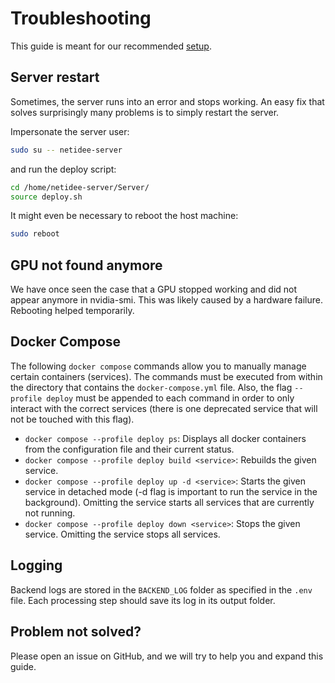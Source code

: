 # Troubleshooting

This guide is meant for our recommended [setup](setup.md).


## Server restart

Sometimes, the server runs into an error and stops working. 
An easy fix that solves surprisingly many problems is to simply restart the server.

[//]: # (```bash)
[//]: # (cd repos/Pix2Model)
[//]: # (sudo source start.sh)
[//]: # (```)

Impersonate the server user:
```bash
sudo su -- netidee-server
```
and run the deploy script:
```bash
cd /home/netidee-server/Server/
source deploy.sh
```

It might even be necessary to reboot the host machine:
```bash
sudo reboot
```


## GPU not found anymore

We have once seen the case that a GPU stopped working and did not appear anymore in nvidia-smi. 
This was likely caused by a hardware failure. Rebooting helped temporarily.


## Docker Compose

The following `docker compose` commands allow you to manually manage certain containers (services). The commands must be executed from within the directory that contains the `docker-compose.yml` file. Also, the flag `--profile deploy` must be appended to each command in order to only interact with the correct services (there is one deprecated service that will not be touched with this flag).

* `docker compose --profile deploy ps`: Displays all docker containers from the configuration file and their current status.
* `docker compose --profile deploy build <service>`: Rebuilds the given service.
* `docker compose --profile deploy up -d <service>`: Starts the given service in detached mode (-d flag is important to run the service in the background). Omitting the service starts all services that are currently not running.
* `docker compose --profile deploy down <service>`: Stops the given service. Omitting the service stops all services.


## Logging

Backend logs are stored in the `BACKEND_LOG` folder as specified in the `.env` file.
Each processing step should save its log in its output folder.


## Problem not solved?

Please open an issue on GitHub, and we will try to help you and expand this guide.
